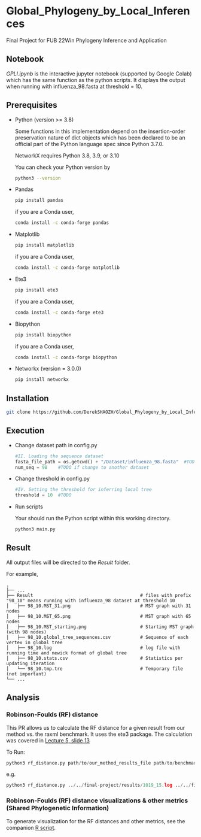 # Global_Phylogeny_by_Local_Inferences
Final Project for FUB 22Win Phylogeny Inference and Application

## Notebook
*GPLI.ipynb* is the interactive jupyter notebook (supported by Google Colab) which has the same function as the python scripts. It displays the output when running with influenza_98.fasta at threshold = 10. 

## Prerequisites
* Python (version >= 3.8)

  Some functions in this implementation depend on the insertion-order preservation nature of dict objects which has been declared to be an official part of the Python language spec since Python 3.7.0. 
  
  NetworkX requires Python 3.8, 3.9, or 3.10
  
  You can check your Python version by 
  ```sh
  python3 --version
  ```
* Pandas
  ```sh
  pip install pandas
  ```
  if you are a Conda user,
  ```sh
  conda install -c conda-forge pandas
  ```
  
* Matplotlib
  ```sh
  pip install matplotlib
  ```
  if you are a Conda user,
  ```sh
  conda install -c conda-forge matplotlib
  ```

* Ete3
  ```sh
  pip install ete3
  ```
  if you are a Conda user,
  ```sh
  conda install -c conda-forge ete3
  ```
* Biopython
  ```sh
  pip install biopython
  ```
  if you are a Conda user,
  ```sh
  conda install -c conda-forge biopython
  ```
* Networkx (version = 3.0.0)
  ```sh
  pip install networkx
  ```
  
## Installation
```sh
git clone https://github.com/DerekSHAOZH/Global_Phylogeny_by_Local_Inferences/
```

## Execution
* Change dataset path in config.py
  ```python
  #II. Loading the sequence dataset
  fasta_file_path = os.getcwd() + "/Dataset/influenza_98.fasta"  #TODO if change to another dataset
  num_seq = 98    #TODO if change to another dataset
  ```
* Change threshold in config.py
  ```python
  #IV. Setting the threshold for inferring local tree
  threshold = 10  #TODO
  ```  

* Run scripts
  
  Your should run the Python script within this working directory.
  ```sh
  python3 main.py
  ```
## Result
All output files will be directed to the *Result* folder.

For example,

    .
    ├── ...
    ├── Result                                        # files with prefix "98_10" means running with influenza_98 dataset at threshold 10
    │   ├── 98_10.MST_31.png                          # MST graph with 31 nodes
    │   ├── 98_10.MST_65.png                          # MST graph with 65 nodes
    │   ├── 98_10.MST_starting.png                    # Starting MST graph (with 98 nodes)
    │   ├── 98_10.global_tree_sequences.csv           # Sequence of each vertex in global tree
    │   ├── 98_10.log                                 # log file with running time and newick format of global tree
    │   ├── 98_10.stats.csv                           # Statistics per updating iteration
    │   └── 98_10.tmp.tre                             # Temporary file (not important)
    └── ...

## Analysis

### Robinson-Foulds (RF) distance
This PR allows us to calculate the RF distance for a given result from our method vs. the raxml benchmark. It uses the ete3 package. The calculation was covered in [Lecture 5, slide 13](https://drive.google.com/file/d/1s69LXhSWWK6l2IdiW4lEv4E-jQ52LeBk/view)

To Run: 
```python
python3 rf_distance.py path/to/our_method_results_file path/to/benchmark_results_file
```
e.g. 
```python
python3 rf_distance.py ../../final-project/results/1019_15.log ../../final-project/results/influenza_1019.raxml.bestTree.tre
```
### Robinson-Foulds (RF) distance visualizations & other metrics (Shared Phylogenetic Information)
To generate visualization for the RF distances and other metrics, see the companion [R script](https://gist.github.com/meghaphone/9aaed626c027da7dd6c43509078d7d4a).
